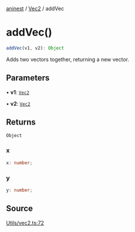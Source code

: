[aninest](../../index.md) / [Vec2](../index.md) / addVec

# addVec()

```ts
addVec(v1, v2): Object
```

Adds two vectors together, returning a new vector.

## Parameters

• **v1**: [`Vec2`](../type-aliases/Vec2.md)

• **v2**: [`Vec2`](../type-aliases/Vec2.md)

## Returns

`Object`

### x

```ts
x: number;
```

### y

```ts
y: number;
```

## Source

[Utils/vec2.ts:72](https://github.com/plexigraph/aninest/blob/9e50535/src/Utils/vec2.ts#L72)
